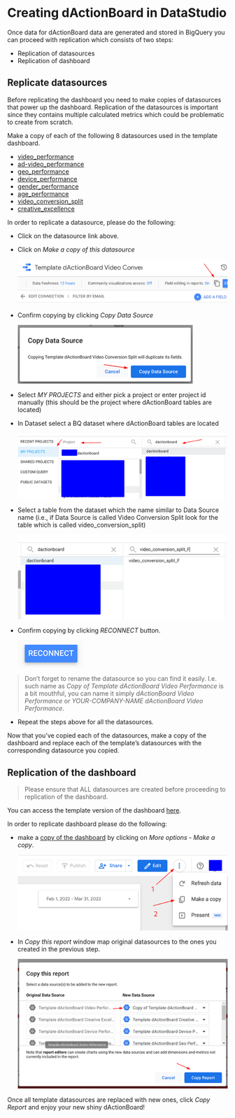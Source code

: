 # Creating dActionBoard in DataStudio

Once data for dActionBoard data are generated and stored in BigQuery you can
proceed with replication which consists of two steps:

* Replication of datasources
* Replication of dashboard

## Replicate datasources

Before replicating the dashboard you need to make copies of datasources that power up the dashboard.
Replication of the datasources is important since they contains multiple calculated metrics which could be problematic to create from scratch.

Make a copy of each of the following 8 datasources used in the template dashboard.
* [video_performance](https://datastudio.google.com/c/u/0/datasources/93fafc92-48e4-46cb-937c-748757d209e4)
* [ad-video_performance](https://datastudio.google.com/c/u/0/datasources/ec8dcbbf-cb84-461b-a866-47beb286131a)
* [geo_performance](https://datastudio.google.com/c/u/0/datasources/eae3304d-bf7a-4a12-9bf7-87d81d5877f6)
* [device_performance](https://datastudio.google.com/c/u/0/datasources/7d8a8244-7aad-46cd-8e30-815337a32c32)
* [gender_performance](https://datastudio.google.com/c/u/0/datasources/891232ad-0a3e-4c34-ad02-3c2d58f175f7)
* [age_performance](https://datastudio.google.com/c/u/0/datasources/9391d85e-7b1a-4b3a-8324-42715f02a0e7)
* [video_conversion_split](https://datastudio.google.com/c/u/0/datasources/c15b4e79-af56-4eba-b1e7-562ec1c4b9f4)
* [creative_excellence](https://datastudio.google.com/c/u/0/datasources/5cf90865-eda5-4db3-9deb-31d6ccee7b07)

In order to replicate a datasource, please do the following:
* Click on the datasource link above.
* Click on *Make a copy of this datasource*

	![make_copy_datasource](src/make_copy_datasource.png)

* Confirm copying by clicking *Copy Data Source*

	![confirm](src/copy_confirm.png)

* Select *MY PROJECTS* and either pick a project or enter project id manually (this should be the project where dActionBoard tables are located)
* In Dataset select a BQ dataset where dActionBoard tables are located

	![setup project](src/setup_project.png)
* Select a table from the dataset which the name similar to Data Source name (i.e., if Data Source is called Video Conversion Split look for the table which is called video_conversion_split)

	![select table](src/select_table.png)

* Confirm copying by clicking *RECONNECT* button.

	![reconnect](src/reconnect.png)


> Don’t forget to rename the datasource so you can find it easily. I.e. such name as *Copy of Template dActionBoard Video Performance* is a bit mouthful, you can name it simply *dActionBoard Video Performance* or *YOUR-COMPANY-NAME dActionBoard Video Performance*.

* Repeat the steps above for all the datasources.

Now that you’ve copied each of the datasources, make a copy of the dashboard and replace each of the template’s datasources with the corresponding datasource you copied.

## Replication of the dashboard

> Please ensure that ALL datasources are created before proceeding to replication of the dashboard.

You can access the template version of the dashboard [here](https://datastudio.google.com/c/u/0/reporting/ad41d2ca-1d20-43a2-97b8-6cfa141e0f7a/page/T20t/).

In order to replicate dashboard please do the following:

* make a [copy of the dashboard](https://support.google.com/datastudio/answer/7175478?hl=en#zippy=%2Cin-this-article) by clicking on *More options - Make a copy*.

	![copy dashboard](src/copy_dashboard.png)

* In *Copy this report* window map original datasources to the ones you created in the previous step.

	![datasource association](src/datasource_association.png)

Once all template datasources are replaced with new ones, click *Copy Report* and enjoy your new shiny dActionBoard!


